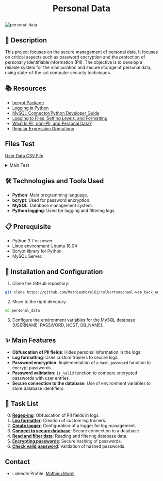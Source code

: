 # <p align="center">Personal Data</p>

![personal data](https://github.com/MathieuMorel62/holbertonschool-web_back_end/assets/113856302/f0dddd30-5c95-429a-b3c1-e946ba98462a)

## 📝 Description
This project focuses on the secure management of personal data. It focuses on critical aspects such as password encryption and the protection of personally identifiable information (PII). The objective is to develop a reliable system for the manipulation and secure storage of personal data, using state-of-the-art computer security techniques.

## 📚 Resources
- [bcrypt Package](https://intranet.hbtn.io/rltoken/rvDYLUTaAWqtkhSQAJf4zA)
- [Logging in Python](https://docs.python.org/3/library/logging.html)
- [MySQL Connector/Python Developer Guide](https://dev.mysql.com/doc/connector-python/en/)
- [Logging to Files, Setting Levels, and Formatting](https://intranet.hbtn.io/rltoken/sxnkG_PQ8BcYeFGWAIRnjg)
- [What Is PII, non-PII, and Personal Data?](https://intranet.hbtn.io/rltoken/foPGuA-2Dz3K1Y40Zc_Qvg)
- [Regular Expression Operations](https://docs.python.org/3/library/re.html)

## Files Test
[User Data CSV File](https://github.com/MathieuMorel62/holbertonschool-web_back_end/blob/main/personal_data/%20user_data.csv)

<details>
<summary>Main Test</summary>
<br>

```python
#!/usr/bin/env python3

import logging

"""
Test the filter_datum function
"""
filter_datum = __import__('filtered_logger').filter_datum
print("\nTEST 1")
fields = ["password", "date_of_birth"]
messages = ["name=egg;email=eggmin@eggsample.com;password=eggcellent;date_of_birth=12/12/1986;", "name=bob;email=bob@dylan.com;password=bobbycool;date_of_birth=03/04/1993;\n"]

for message in messages:
    print(filter_datum(fields, 'xxx', message, ';'))


"""
Test the RedactingFormatter class
"""
RedactingFormatter = __import__('filtered_logger').RedactingFormatter
print("TEST 2")
message = "name=Bob;email=bob@dylan.com;ssn=000-123-0000;password=bobby2019;"
log_record = logging.LogRecord("my_logger", logging.INFO, None, None, message, None, None)
formatter = RedactingFormatter(fields=("email", "ssn", "password"))
print(formatter.format(log_record))


"""
Test the get_logger function
"""
get_logger = __import__('filtered_logger').get_logger
PII_FIELDS = __import__('filtered_logger').PII_FIELDS
print("\nTEST 3")
print(get_logger.__annotations__.get('return'))
print("PII_FIELDS: {}".format(len(PII_FIELDS)))


"""
Test the hash_password function
"""
hash_password = __import__('encrypt_password').hash_password
print("\nTEST 4")
password = "MyAmazingPassw0rd"
print(hash_password(password))
print(hash_password(password))


"""
Test the is_valid function
"""
hash_password = __import__('encrypt_password').hash_password
is_valid = __import__('encrypt_password').is_valid
print("\nTEST 5")
password = "MyAmazingPassw0rd"
encrypted_password = hash_password(password)
print(encrypted_password)
print(is_valid(encrypted_password, password))
```

</details>

## 🛠️ Technologies and Tools Used
- **Python**: Main programming language.
- **bcrypt**: Used for password encryption.
- **MySQL**: Database management system.
- **Python logging**: Used for logging and filtering logs.

## 📋 Prerequisite
- Python 3.7 or newer.
- Linux environment Ubuntu 18.04
- Bcrypt library for Python.
- MySQL Server.

## 🚀 Installation and Configuration
1. Clone the GitHub repository: 

```sh
git clone https://github.com/MathieuMorel62/holbertonschool-web_back_end/
```

2. Move to the right directory:

```sh
cd personal_data
```

3. Configure the environment variables for the MySQL database (USERNAME, PASSWORD, HOST, DB_NAME).

## ✨ Main Features
- **Obfuscation of PII fields**: Hides personal information in the logs.
- **Log formatting**: Uses custom trainers to secure logs.
- **Password encryption**: Implementation of a `hash_password` function to encrypt passwords.
- **Password validation**: `is_valid` function to compare encrypted passwords with user entries.
- **Secure connection to the database**: Use of environment variables to store database identifiers.

## 📝 Task List

0. [**Regex-ing**](https://github.com/MathieuMorel62/holbertonschool-web_back_end/blob/main/personal_data/filtered_logger.py): Obfuscation of PII fields in logs.
1. [**Log formatter**](https://github.com/MathieuMorel62/holbertonschool-web_back_end/blob/main/personal_data/filtered_logger.py): Creation of custom log trainers.
2. [**Create logger**](https://github.com/MathieuMorel62/holbertonschool-web_back_end/blob/main/personal_data/filtered_logger.py): Configuration of a logger for log management.
3. [**Connect to secure database**](https://github.com/MathieuMorel62/holbertonschool-web_back_end/blob/main/personal_data/filtered_logger.py): Secure connection to a database.
4. [**Read and filter data**](https://github.com/MathieuMorel62/holbertonschool-web_back_end/blob/main/personal_data/filtered_logger.py): Reading and filtering database data.
5. [**Encrypting passwords**](https://github.com/MathieuMorel62/holbertonschool-web_back_end/blob/main/personal_data/encrypt_password.py): Secure hashing of passwords.
6. [**Check valid password**](https://github.com/MathieuMorel62/holbertonschool-web_back_end/blob/main/personal_data/encrypt_password.py): Validation of hashed passwords.

## Contact
- LinkedIn Profile: [Mathieu Morel](https://www.linkedin.com/in/mathieu-morel-9ab457261/)
